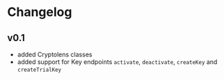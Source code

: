 # Changelog

## v0.1

* added Cryptolens classes
* added support for Key endpoints `activate`, `deactivate`, `createKey` and `createTrialKey`

